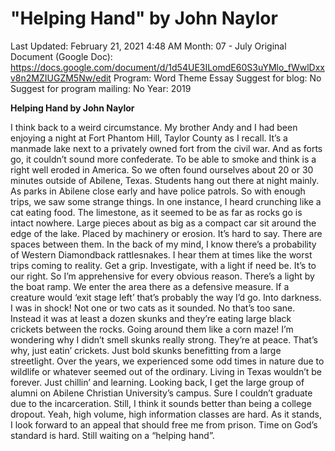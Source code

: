 # "Helping Hand" by John Naylor

Last Updated: February 21, 2021 4:48 AM
Month: 07 - July
Original Document (Google Doc): https://docs.google.com/document/d/1d54UE3ILomdE60S3uYMlo_fWwlDxxv8n2MZIUGZM5Nw/edit
Program: Word Theme Essay
Suggest for blog: No
Suggest for program mailing: No
Year: 2019

**Helping Hand by John Naylor**

I think back to a weird circumstance. My brother Andy and I had been enjoying a night at Fort Phantom Hill, Taylor County as I recall. It’s a manmade lake next to a privately owned fort from the civil war. And as forts go, it couldn’t sound more confederate. To be able to smoke and think is a right well eroded in America. So we often found ourselves about 20 or 30 minutes outside of Abilene, Texas. Students hang out there at night mainly. As parks in Abilene close early and have police patrols. So with enough trips, we saw some strange things. In one instance, I heard crunching like a cat eating food. The limestone, as it seemed to be as far as rocks go is intact nowhere. Large pieces about as big as a compact car sit around the edge of the lake. Placed by machinery or erosion. It’s hard to say. There are spaces between them. In the back of my mind, I know there’s a probability of Western Diamondback rattlesnakes. I hear them at times like the worst trips coming to reality. Get a grip. Investigate, with a light if need be. It’s to our right. So I’m apprehensive for every obvious reason. There’s a light by the boat ramp. We enter the area there as a defensive measure. If a creature would ‘exit stage left’ that’s probably the way I’d go. Into darkness. I was in shock! Not one or two cats as it sounded. No that’s too sane. Instead it was at least a dozen skunks and they’re eating large black crickets between the rocks. Going around them like a corn maze! I’m wondering why I didn’t smell skunks really strong. They’re at peace. That’s why, just eatin’ crickets. Just bold skunks benefitting from a large streetlight. Over the years, we experienced some odd times in nature due to wildlife or whatever seemed out of the ordinary. Living in Texas wouldn’t be forever. Just chillin’ and learning. Looking back, I get the large group of alumni on Abilene Christian University’s campus. Sure I couldn’t graduate due to the incarceration. Still, I think it sounds better than being a college dropout. Yeah, high volume, high information classes are hard. As it stands, I look forward to an appeal that should free me from prison. Time on God’s standard is hard. Still waiting on a “helping hand”.